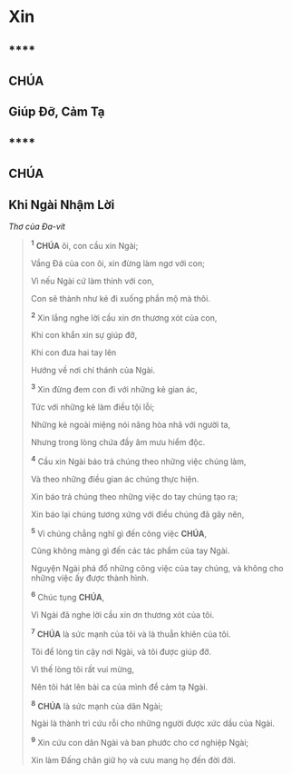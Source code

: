 # Xin

## ****

## CHÚA

## Giúp Đỡ, Cảm Tạ

## ****

## CHÚA

## Khi Ngài Nhậm Lời
*Thơ của Đa-vít*

> <sup><b>1</b></sup> **CHÚA** ôi, con cầu xin Ngài;
>
> Vầng Đá của con ôi, xin đừng làm ngơ với con;
>
> Vì nếu Ngài cứ làm thinh với con,
>
> Con sẽ thành như kẻ đi xuống phần mộ mà thôi.
>
> <sup><b>2</b></sup> Xin lắng nghe lời cầu xin ơn thương xót của con,
>
> Khi con khẩn xin sự giúp đỡ,
>
> Khi con đưa hai tay lên
>
> Hướng về nơi chí thánh của Ngài.
>
> <sup><b>3</b></sup> Xin đừng đem con đi với những kẻ gian ác,
>
> Tức với những kẻ làm điều tội lỗi;
>
> Những kẻ ngoài miệng nói năng hòa nhã với người ta,
>
> Nhưng trong lòng chứa đầy âm mưu hiểm độc.
>
> <sup><b>4</b></sup> Cầu xin Ngài báo trả chúng theo những việc chúng làm,
>
> Và theo những điều gian ác chúng thực hiện.
>
> Xin báo trả chúng theo những việc do tay chúng tạo ra;
>
> Xin báo lại chúng tương xứng với điều chúng đã gây nên,
>
> <sup><b>5</b></sup> Vì chúng chẳng nghĩ gì đến công việc **CHÚA**,
>
> Cũng không màng gì đến các tác phẩm của tay Ngài.
>
> Nguyện Ngài phá đổ những công việc của tay chúng, và không cho những việc ấy được thành hình.
>
> <sup><b>6</b></sup> Chúc tụng **CHÚA**,
>
> Vì Ngài đã nghe lời cầu xin ơn thương xót của tôi.
>
> <sup><b>7</b></sup> **CHÚA** là sức mạnh của tôi và là thuẫn khiên của tôi.
>
> Tôi để lòng tin cậy nơi Ngài, và tôi được giúp đỡ.
>
> Vì thế lòng tôi rất vui mừng,
>
> Nên tôi hát lên bài ca của mình để cảm tạ Ngài.
>
> <sup><b>8</b></sup> **CHÚA** là sức mạnh của dân Ngài;
>
> Ngài là thành trì cứu rỗi cho những người được xức dầu của Ngài.
>
> <sup><b>9</b></sup> Xin cứu con dân Ngài và ban phước cho cơ nghiệp Ngài;
>
> Xin làm Đấng chăn giữ họ và cưu mang họ đến đời đời.